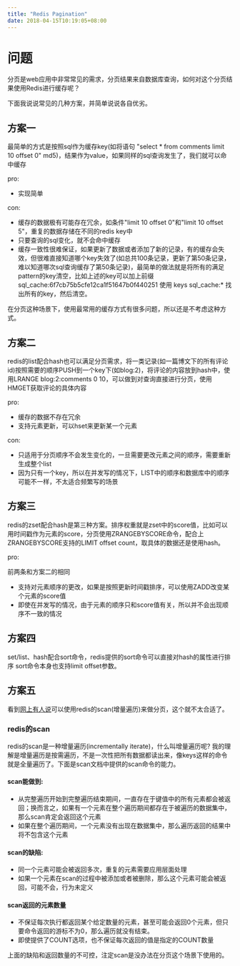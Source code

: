 ```yaml
---
title: "Redis Pagination"
date: 2018-04-15T10:19:05+08:00
---
```


# 问题
分页是web应用中非常常见的需求，分页结果来自数据库查询，如何对这个分页结果使用Redis进行缓存呢？

下面我说说常见的几种方案，并简单说说各自优劣。

## 方案一
最简单的方式是按照sql作为缓存key(如将语句 "select * from comments limit 10 offset 0" md5)，结果作为value，如果同样的sql查询发生了，我们就可以命中缓存

pro: 

* 实现简单

con:

* 缓存的数据极有可能存在冗余，如条件"limit 10 offset 0"和"limit 10 offset 5"，重复的数据存储在不同的redis key中
* 只要查询的sql变化，就不会命中缓存
* 缓存一致性很难保证，如果更新了数据或者添加了新的记录，有的缓存会失效，但很难直接知道哪个key失效了(如总共100条记录，更新了第50条记录，难以知道哪次sql查询缓存了第50条记录)，最简单的做法就是将所有的满足pattern的key清空，比如上述的key可以加上前缀 sql_cache:6f7cb75b5cfe12ca1f51647b0f440251 使用 keys sql_cache:* 找出所有的key，然后清空。

在分页这种场景下，使用最常用的缓存方式有很多问题，所以还是不考虑这种方式。

## 方案二
redis的list配合hash也可以满足分页需求，将一类记录(如一篇博文下的所有评论id)按照需要的顺序PUSH到一个key下(如blog:2)，将评论的内容放到hash中，使用LRANGE blog:2:comments 0 10，可以做到对查询直接进行分页，使用HMGET获取评论的具体内容

pro:

* 缓存的数据不存在冗余
* 支持元素更新，可以hset来更新某一个元素

con:

* 只适用于分页顺序不会发生变化的，一旦需要更改元素之间的顺序，需要重新生成整个list
* 因为只有一个key，所以在并发写的情况下，LIST中的顺序和数据库中的顺序可能不一样，不太适合频繁写的场景

## 方案三
redis的zset配合hash是第三种方案。排序权重就是zset中的score值，比如可以用时间戳作为元素的score，分页使用ZRANGEBYSCORE命令，配合上ZRANGEBYSCORE支持的LIMIT offset count，取具体的数据还是使用hash。

pro:

前两条和方案二的相同
* 支持对元素顺序的更改，如果是按照更新时间戳排序，可以使用ZADD改变某个元素的score值
* 即使在并发写的情况，由于元素的顺序只和score值有关，所以并不会出现顺序不一致的情况


## 方案四
set/list、hash配合sort命令，redis提供的sort命令可以直接对hash的属性进行排序 sort命令本身也支持limit offset参数。


## 方案五
看到[网上有人说](https://www.morpheusdata.com/blog/2016-03-25-the-good-the-bad-and-the-ugly-among-redis-pagination-strategies)可以使用redis的scan(增量遍历)来做分页，这个就不太合适了。

### redis的scan

redis的scan是一种增量遍历(incrementally iterate)，什么叫增量遍历呢? 我的理解是增量遍历是按需遍历，不是一次性把所有数据都读出来，像keys这样的命令就是全量遍历了。下面是scan文档中提供的scan命令的能力。

#### scan能做到:

* 从完整遍历开始到完整遍历结束期间，一直存在于键值中的所有元素都会被返回；换而言之，如果有一个元素在整个遍历期间都存在于被遍历的数据集中，那么scan肯定会返回这个元素
* 如果在整个遍历期间，一个元素没有出现在数据集中，那么遍历返回的结果中将不包含这个元素

#### scan的缺陷:

* 同一个元素可能会被返回多次，重复的元素需要应用层面处理
* 如果一个元素在scan的过程中被添加或者被删除，那么这个元素可能会被返回，可能不会，行为未定义

#### scan返回的元素数量

* 不保证每次执行都返回某个给定数量的元素，甚至可能会返回0个元素，但只要命令返回的游标不为0，那么遍历就没有结束。
* 即使提供了COUNT选项，也不保证每次返回的值是指定的COUNT数量

上面的缺陷和返回数量的不可控，注定scan是没办法在分页这个场景下使用的。